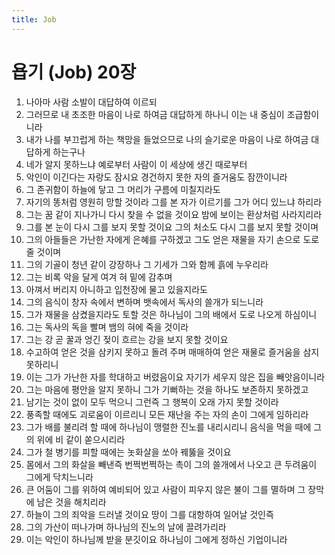```yaml
---
title: Job
---
```


# 욥기 (Job) 20장
1. 나아마 사람 소발이 대답하여 이르되
1. 그러므로 내 초조한 마음이 나로 하여금 대답하게 하나니 이는 내 중심이 조급함이니라
1. 내가 나를 부끄럽게 하는 책망을 들었으므로 나의 슬기로운 마음이 나로 하여금 대답하게 하는구나
1. 네가 알지 못하느냐 예로부터 사람이 이 세상에 생긴 때로부터
1. 악인이 이긴다는 자랑도 잠시요 경건하지 못한 자의 즐거움도 잠깐이니라
1. 그 존귀함이 하늘에 닿고 그 머리가 구름에 미칠지라도
1. 자기의 똥처럼 영원히 망할 것이라 그를 본 자가 이르기를 그가 어디 있느냐 하리라
1. 그는 꿈 같이 지나가니 다시 찾을 수 없을 것이요 밤에 보이는 환상처럼 사라지리라
1. 그를 본 눈이 다시 그를 보지 못할 것이요 그의 처소도 다시 그를 보지 못할 것이며
1. 그의 아들들은 가난한 자에게 은혜를 구하겠고 그도 얻은 재물을 자기 손으로 도로 줄 것이며
1. 그의 기골이 청년 같이 강장하나 그 기세가 그와 함께 흙에 누우리라
1. 그는 비록 악을 달게 여겨 혀 밑에 감추며
1. 아껴서 버리지 아니하고 입천장에 물고 있을지라도
1. 그의 음식이 창자 속에서 변하며 뱃속에서 독사의 쓸개가 되느니라
1. 그가 재물을 삼켰을지라도 토할 것은 하나님이 그의 배에서 도로 나오게 하심이니
1. 그는 독사의 독을 빨며 뱀의 혀에 죽을 것이라
1. 그는 강 곧 꿀과 엉긴 젖이 흐르는 강을 보지 못할 것이요
1. 수고하여 얻은 것을 삼키지 못하고 돌려 주며 매매하여 얻은 재물로 즐거움을 삼지 못하리니
1. 이는 그가 가난한 자를 학대하고 버렸음이요 자기가 세우지 않은 집을 빼앗음이니라
1. 그는 마음에 평안을 알지 못하니 그가 기뻐하는 것을 하나도 보존하지 못하겠고
1. 남기는 것이 없이 모두 먹으니 그런즉 그 행복이 오래 가지 못할 것이라
1. 풍족할 때에도 괴로움이 이르리니 모든 재난을 주는 자의 손이 그에게 임하리라
1. 그가 배를 불리려 할 때에 하나님이 맹렬한 진노를 내리시리니 음식을 먹을 때에 그의 위에 비 같이 쏟으시리라
1. 그가 철 병기를 피할 때에는 놋화살을 쏘아 꿰뚫을 것이요
1. 몸에서 그의 화살을 빼낸즉 번쩍번쩍하는 촉이 그의 쓸개에서 나오고 큰 두려움이 그에게 닥치느니라
1. 큰 어둠이 그를 위하여 예비되어 있고 사람이 피우지 않은 불이 그를 멸하며 그 장막에 남은 것을 해치리라
1. 하늘이 그의 죄악을 드러낼 것이요 땅이 그를 대항하여 일어날 것인즉
1. 그의 가산이 떠나가며 하나님의 진노의 날에 끌려가리라
1. 이는 악인이 하나님께 받을 분깃이요 하나님이 그에게 정하신 기업이니라